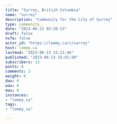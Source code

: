 ```yaml
---
title: "Surrey, British Columbia" 
name: "surrey"
description: "Community for the City of Surrey"
type: community
date: "2023-06-22 02:20:23"
draft: false
nsfw: false
actor_id: "https://lemmy.ca/c/surrey"
host: lemmy.ca
lastmod: "2023-06-13 15:21:46"
published: "2023-06-13 15:01:50"
subscribers: 13
posts: 6
comments: 3
weight: 6
dau: 0
wau: 6
mau: 6
instances:
- "lemmy_ca"
tags: 
- "lemmy_ca"

---
```

